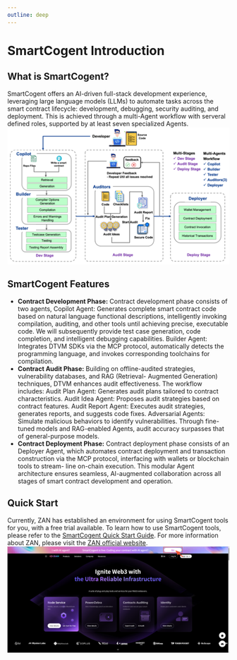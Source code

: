 ```yaml
---
outline: deep
---
```

# SmartCogent Introduction
## What is SmartCogent?
SmartCogent offers an AI-driven full-stack development experience, leveraging large language models (LLMs) to automate tasks across the smart contract lifecycle: development, debugging, security auditing, and deployment. This is achieved through a multi-Agent workflow with serveral defined roles, supported by at least seven specialized Agents.
![SmartCogent Agents](./Images/SmartCogent/SmartCogent_Agents.png)
## SmartCogent Features
- **Contract Development Phase:**
Contract development phase consists of two agents, Copilot Agent: Generates complete smart contract code based on natural language functional descriptions, intelligently invoking compilation, auditing, and other tools until achieving precise, executable code. We will subsequently provide test case generation, code completion, and intelligent debugging capabilities. Builder Agent: Integrates DTVM SDKs via the MCP protocol, automatically detects the programming language, and invokes corresponding toolchains for compilation.
- **Contract Audit Phase:**
Building on offline-audited strategies, vulnerability databases, and RAG (Retrieval- Augmented Generation) techniques, DTVM enhances audit effectiveness. The workflow includes: Audit Plan Agent: Generates audit plans tailored to contract characteristics. Audit Idea Agent: Proposes audit strategies based on contract features. Audit Report Agent: Executes audit strategies, generates reports, and suggests code fixes. Adversarial Agents: Simulate malicious behaviors to identify vulnerabilities. Through fine-tuned models and RAG-enabled Agents, audit accuracy surpasses that of general-purpose models.
- **Contract Deployment Phase:**
Contract deployment phase consists of an Deployer Agent, which automates contract deployment and transaction construction via the MCP protocol, interfacing with wallets or blockchain tools to stream- line on-chain execution. This modular Agent architecture ensures seamless, AI-augmented collaboration across all stages of smart contract development and operation.
## Quick Start
Currently, ZAN has established an environment for using SmartCogent tools for you, with a free trial available. To learn how to use SmartCogent tools, please refer to the [SmartCogent Quick Start Guide](https://docs.zan.top/docs/how-to-install-smartcogent). For more information about ZAN, please visit the [ZAN official website](https://zan.top).
![ZAN official website](./Images/SmartCogent/ZAN%20official%20website.png)